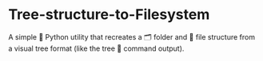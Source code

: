 # Tree-structure-to-Filesystem
A simple 🐍 Python utility that recreates a 🗂️ folder and 📄 file structure from a visual tree format (like the tree 🌳 command output).
